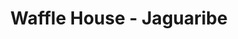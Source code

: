---
title: "Waffle House - Jaguaribe"
category: video
category_slug: f-video
type: video
image: assets/img/works/wafflehouse.jpg
video: https://vimeo.com/230738870
---
